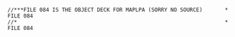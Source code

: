 ~~~~~~~~~~~~~~~~

//***FILE 084 IS THE OBJECT DECK FOR MAPLPA (SORRY NO SOURCE)       *   FILE 084
//*                                                                 *   FILE 084
~~~~~~~~~~~~~~~~

